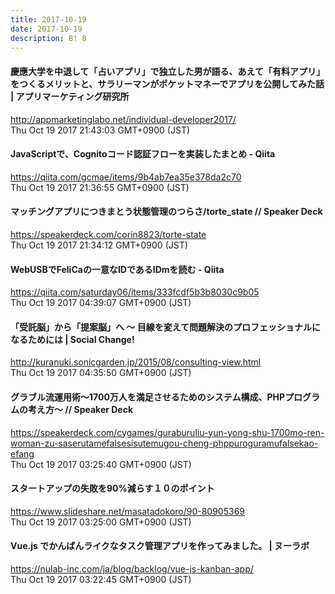 ```yaml
---
title: 2017-10-19
date: 2017-10-19
description: B! 8
---
```


#### 慶應大学を中退して「占いアプリ」で独立した男が語る、あえて「有料アプリ」をつくるメリットと、サラリーマンがポケットマネーでアプリを公開してみた話 | アプリマーケティング研究所
http://appmarketinglabo.net/individual-developer2017/<br>
Thu Oct 19 2017 21:43:03 GMT+0900 (JST)<br>


#### JavaScriptで、Cognitoコード認証フローを実装したまとめ - Qiita
https://qiita.com/gcmae/items/9b4ab7ea35e378da2c70<br>
Thu Oct 19 2017 21:36:55 GMT+0900 (JST)<br>


#### マッチングアプリにつきまとう状態管理のつらさ/torte_state // Speaker Deck
https://speakerdeck.com/corin8823/torte-state<br>
Thu Oct 19 2017 21:34:12 GMT+0900 (JST)<br>


#### WebUSBでFeliCaの一意なIDであるIDmを読む - Qiita
https://qiita.com/saturday06/items/333fcdf5b3b8030c9b05<br>
Thu Oct 19 2017 04:39:07 GMT+0900 (JST)<br>


#### 「受託脳」から「提案脳」へ 〜 目線を変えて問題解決のプロフェッショナルになるためには | Social Change!
http://kuranuki.sonicgarden.jp/2015/08/consulting-view.html<br>
Thu Oct 19 2017 04:35:50 GMT+0900 (JST)<br>


#### グラブル流運用術〜1700万人を満足させるためのシステム構成、PHPプログラムの考え方〜 // Speaker Deck
https://speakerdeck.com/cygames/guraburuliu-yun-yong-shu-1700mo-ren-woman-zu-saserutamefalsesisutemugou-cheng-phppuroguramufalsekao-efang<br>
Thu Oct 19 2017 03:25:40 GMT+0900 (JST)<br>


#### スタートアップの失敗を90%減らす１０のポイント
https://www.slideshare.net/masatadokoro/90-80905369<br>
Thu Oct 19 2017 03:25:00 GMT+0900 (JST)<br>


#### Vue.js でかんばんライクなタスク管理アプリを作ってみました。 | ヌーラボ
https://nulab-inc.com/ja/blog/backlog/vue-js-kanban-app/<br>
Thu Oct 19 2017 03:22:45 GMT+0900 (JST)<br>


